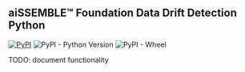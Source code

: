 ## aiSSEMBLE&trade; Foundation Data Drift Detection Python

[![PyPI](https://img.shields.io/pypi/v/aissemble-foundation-drift-detection-client-python?logo=python&logoColor=gold)](https://pypi.org/project/aissemble-foundation-drift-detection-client-python/)
![PyPI - Python Version](https://img.shields.io/pypi/pyversions/aissemble-foundation-drift-detection-client-python?logo=python&logoColor=gold)
![PyPI - Wheel](https://img.shields.io/pypi/wheel/aissemble-foundation-drift-detection-client-python?logo=python&logoColor=gold)

TODO: document functionality